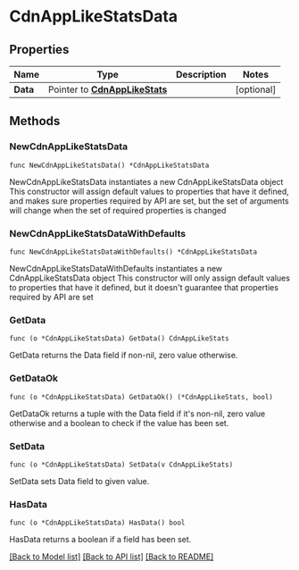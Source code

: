 # CdnAppLikeStatsData

## Properties

Name | Type | Description | Notes
------------ | ------------- | ------------- | -------------
**Data** | Pointer to [**CdnAppLikeStats**](CdnAppLikeStats.md) |  | [optional] 

## Methods

### NewCdnAppLikeStatsData

`func NewCdnAppLikeStatsData() *CdnAppLikeStatsData`

NewCdnAppLikeStatsData instantiates a new CdnAppLikeStatsData object
This constructor will assign default values to properties that have it defined,
and makes sure properties required by API are set, but the set of arguments
will change when the set of required properties is changed

### NewCdnAppLikeStatsDataWithDefaults

`func NewCdnAppLikeStatsDataWithDefaults() *CdnAppLikeStatsData`

NewCdnAppLikeStatsDataWithDefaults instantiates a new CdnAppLikeStatsData object
This constructor will only assign default values to properties that have it defined,
but it doesn't guarantee that properties required by API are set

### GetData

`func (o *CdnAppLikeStatsData) GetData() CdnAppLikeStats`

GetData returns the Data field if non-nil, zero value otherwise.

### GetDataOk

`func (o *CdnAppLikeStatsData) GetDataOk() (*CdnAppLikeStats, bool)`

GetDataOk returns a tuple with the Data field if it's non-nil, zero value otherwise
and a boolean to check if the value has been set.

### SetData

`func (o *CdnAppLikeStatsData) SetData(v CdnAppLikeStats)`

SetData sets Data field to given value.

### HasData

`func (o *CdnAppLikeStatsData) HasData() bool`

HasData returns a boolean if a field has been set.


[[Back to Model list]](HOW-TO.md#documentation-for-models) [[Back to API list]](HOW-TO.md#documentation-for-api-endpoints) [[Back to README]](HOW-TO.md)


